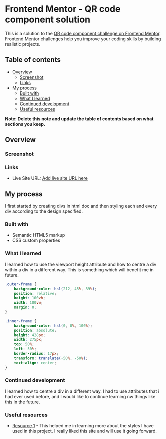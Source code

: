 # Frontend Mentor - QR code component solution

This is a solution to the [QR code component challenge on Frontend Mentor](https://www.frontendmentor.io/challenges/qr-code-component-iux_sIO_H). Frontend Mentor challenges help you improve your coding skills by building realistic projects. 

## Table of contents

- [Overview](#overview)
  - [Screenshot](#screenshot)
  - [Links](#links)
- [My process](#my-process)
  - [Built with](#built-with)
  - [What I learned](#what-i-learned)
  - [Continued development](#continued-development)
  - [Useful resources](#useful-resources)

**Note: Delete this note and update the table of contents based on what sections you keep.**

## Overview

### Screenshot


### Links

- Live Site URL: [Add live site URL here](https://alabasterrig.github.io/QR-Code-Component-Main-Frontend-Mentor/)

## My process

I first started by creating divs in html doc and then styling each and every div according to the design specified.

### Built with

- Semantic HTML5 markup
- CSS custom properties


### What I learned

I learned how to use the viewport height attribute and how to centre a div within a div in a different way. This is something which will benefit me in future.


```css
.outer-frame {
    background-color: hsl(212, 45%, 89%);
    position: relative;
    height: 100vh;
    width: 100vw;
    margin: 0;
}

.inner-frame {
    background-color: hsl(0, 0%, 100%);
    position: absolute;
    height: 428px;
    width: 275px;
    top: 50%;
    left: 50%;
    border-radius: 17px;
    transform: translate(-50%, -50%);
    text-align: center;
}
```

### Continued development

I learned how to centre a div in a different way. I had to use attributes that i had ever used before, and I would like to continue learning nw things like this in the future.

### Useful resources

- [Resource 1](https://developer.mozilla.org/en-US/) - This helped me in learning more about the styles I have used in this project. I really liked this site and will use it going forward.
